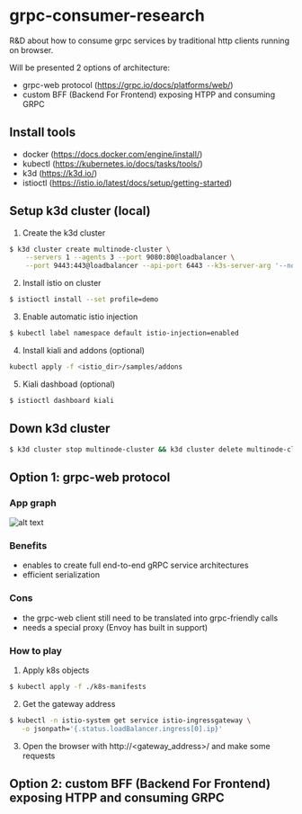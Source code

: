 # grpc-consumer-research
R&amp;D about how to consume grpc services by traditional http clients running on browser.

Will be presented 2 options of architecture: 
 - grpc-web protocol (https://grpc.io/docs/platforms/web/)
 - custom BFF (Backend For Frontend) exposing HTPP and consuming GRPC

## Install tools
 - docker (https://docs.docker.com/engine/install/)
 - kubectl (https://kubernetes.io/docs/tasks/tools/)
 - k3d (https://k3d.io/)
 - istioctl (https://istio.io/latest/docs/setup/getting-started)

## Setup k3d cluster (local)
1. Create the k3d cluster
```bash
$ k3d cluster create multinode-cluster \
    --servers 1 --agents 3 --port 9080:80@loadbalancer \
    --port 9443:443@loadbalancer --api-port 6443 --k3s-server-arg '--no-deploy=traefik'
```
2. Install istio on cluster
```bash
$ istioctl install --set profile=demo
```
3. Enable automatic istio injection
```bash
$ kubectl label namespace default istio-injection=enabled
```
4. Install kiali and addons (optional)
```bash
kubectl apply -f <istio_dir>/samples/addons
```
5. Kiali dashboad (optional)
```bash
$ istioctl dashboard kiali
``` 

## Down k3d cluster
```bash
$ k3d cluster stop multinode-cluster && k3d cluster delete multinode-cluster
```

## Option 1: grpc-web protocol
### App graph
![alt text](https://github.com/sandokandias/grpc-consumer-research/blob/main/docs/grpc-web-diagram.png?raw=true)

### Benefits
- enables to create full end-to-end gRPC service architectures
- efficient serialization

### Cons
- the grpc-web client still need to be translated into grpc-friendly calls
- needs a special proxy (Envoy has built in support)


### How to play
1. Apply k8s objects
```bash
$ kubectl apply -f ./k8s-manifests
```
2. Get the gateway address
```bash
$ kubectl -n istio-system get service istio-ingressgateway \
   -o jsonpath='{.status.loadBalancer.ingress[0].ip}'
```
3. Open the browser with http://<gateway_address>/ and make some requests


## Option 2: custom BFF (Backend For Frontend) exposing HTPP and consuming GRPC